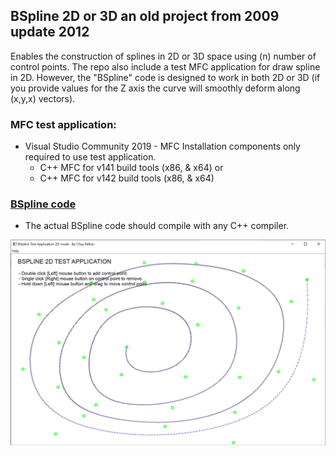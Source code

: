 ## BSpline 2D or 3D an old project from 2009 update 2012

Enables the construction of splines in 2D or 3D space using (n) number of control points.
The repo also include a test MFC application for draw spline in 2D. However,
the "BSpline" code is designed to work in both 2D or 3D (if you provide values for the Z axis the curve will smoothly deform along (x,y,x) vectors).

### MFC test application:
- Visual Studio Community 2019 - MFC Installation components only required to use test application.
  - C++ MFC for v141 build tools (x86, & x64) or
  - C++ MFC for v142 build tools (x86, & x64)
 
 ### [BSpline code](https://github.com/cjpdev/BSpline/tree/main/BSpline)
 * The actual BSpline code should compile with any C++ compiler.

![alt text](https://github.com/cjpdev/BSpline/blob/main/image.png?raw=true)


